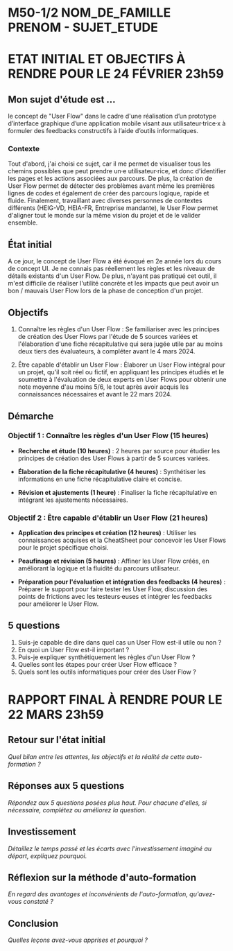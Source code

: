 # M50-1/2 NOM_DE_FAMILLE PRENOM - SUJET_ETUDE

# ETAT INITIAL ET OBJECTIFS À RENDRE POUR LE 24 FÉVRIER 23h59

## Mon sujet d'étude est ...

le concept de "User Flow" dans le cadre d'une réalisation d’un prototype d’interface graphique d’une application mobile visant aux utilisateur·trice·x à formuler des feedbacks constructifs à l’aide d’outils informatiques.

### Contexte

Tout d'abord, j'ai choisi ce sujet, car il me permet de visualiser tous les chemins possibles que peut prendre un·e utilisateur·rice, et donc d'identifier les pages et les actions associées aux parcours. De plus, la création de User Flow permet de détecter des problèmes avant même les premières lignes de codes et également de créer des parcours logique, rapide et fluide. Finalement, travaillant avec diverses personnes de contextes différents (HEIG-VD, HEIA-FR, Entreprise mandante), le User Flow permet d'aligner tout le monde sur la même vision du projet et de le valider ensemble.

## État initial

A ce jour, le concept de User Flow a été évoqué en 2e année lors du cours de concept UI. Je ne connais pas réellement les règles et les niveaux de détails existants d'un User Flow. De plus, n'ayant pas pratiqué cet outil, il m'est difficile de réaliser l'utilité concrète et les impacts que peut avoir un bon / mauvais User Flow lors de la phase de conception d'un projet.

## Objectifs

1. Connaître les règles d'un User Flow : Se familiariser avec les principes de création des User Flows par l'étude de 5 sources variées et l'élaboration d'une fiche récapitulative qui sera jugée utile par au moins deux tiers des évaluateurs, à compléter avant le 4 mars 2024.

2. Être capable d'établir un User Flow : Élaborer un User Flow intégral pour un projet, qu'il soit réel ou fictif, en appliquant les principes étudiés et le soumettre à l'évaluation de deux experts en User Flows pour obtenir une note moyenne d'au moins 5/6, le tout après avoir acquis les connaissances nécessaires et avant le 22 mars 2024.

## Démarche
### Objectif 1 : Connaître les règles d'un User Flow (15 heures)

- **Recherche et étude (10 heures)** : 2 heures par source pour étudier les principes de création des User Flows à partir de 5 sources variées.

- **Élaboration de la fiche récapitulative (4 heures)** : Synthétiser les informations en une fiche récapitulative claire et concise.

- **Révision et ajustements (1 heure)** : Finaliser la fiche récapitulative en intégrant les ajustements nécessaires.

### Objectif 2 : Être capable d'établir un User Flow (21 heures)

- **Application des principes et création (12 heures)** : Utiliser les connaissances acquises et la CheatSheet pour concevoir les User Flows pour le projet spécifique choisi.

- **Peaufinage et révision (5 heures)** : Affiner les User Flow créés, en améliorant la logique et la fluidité du parcours utilisateur.

- **Préparation pour l'évaluation et intégration des feedbacks (4 heures)** : Préparer le support pour faire tester les User Flow, discussion des points de frictions avec les testeurs·euses et intégrer les feedbacks pour améliorer le User Flow.

## 5 questions
1. Suis-je capable de dire dans quel cas un User Flow est-il utile ou non ?
2. En quoi un User Flow est-il important ?
3. Puis-je expliquer synthétiquement les règles d'un User Flow ?
4. Quelles sont les étapes pour créer User Flow efficace ?
5. Quels sont les outils informatiques pour créer des User Flow ?

# RAPPORT FINAL À RENDRE POUR LE 22 MARS 23h59

## Retour sur l'état initial

_Quel bilan entre les attentes, les objectifs et la réalité de cette auto-formation ?_

## Réponses aux 5 questions

_Répondez aux 5 questions posées plus haut. Pour chacune d'elles, si nécessaire, complétez ou améliorez la question._

## Investissement

_Détaillez le temps passé et les écarts avec l'investissement imaginé au départ, expliquez pourquoi._

## Réflexion sur la méthode d'auto-formation

_En regard des avantages et inconvénients de l'auto-formation, qu'avez-vous constaté ?_

## Conclusion

_Quelles leçons avez-vous apprises et pourquoi ?_
